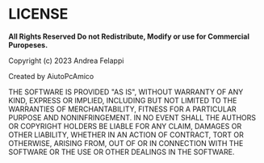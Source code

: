 # LICENSE

**All Rights Reserved Do not Redistribute, Modify or use for Commercial Puropeses.**

Copyright (c) 2023 Andrea Felappi

Created by AiutoPcAmico

THE SOFTWARE IS PROVIDED "AS IS", WITHOUT WARRANTY OF ANY KIND, EXPRESS OR IMPLIED, INCLUDING BUT NOT LIMITED TO THE WARRANTIES OF MERCHANTABILITY, FITNESS FOR A PARTICULAR PURPOSE AND NONINFRINGEMENT. IN NO EVENT SHALL THE AUTHORS OR COPYRIGHT HOLDERS BE LIABLE FOR ANY CLAIM, DAMAGES OR OTHER LIABILITY, WHETHER IN AN ACTION OF CONTRACT, TORT OR OTHERWISE, ARISING FROM, OUT OF OR IN CONNECTION WITH THE SOFTWARE OR THE USE OR OTHER DEALINGS IN THE SOFTWARE.
